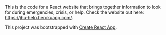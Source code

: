 This is the code for a React website that brings together information to look for during emergencies, crisis, or help.
Check the website out here: https://jhu-help.herokuapp.com/.

This project was bootstrapped with [Create React App](https://github.com/facebook/create-react-app).
